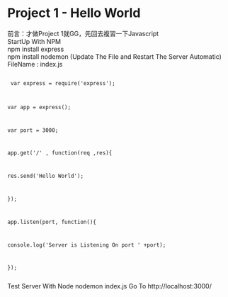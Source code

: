 # Project 1 - Hello World

前言：才做Project 1就GG，先回去複習一下Javascript </br>
StartUp With NPM  </br>
npm install express  </br>
npm install nodemon (Update The File and Restart The Server Automatic) </br>
FileName : index.js </br>
<CODE> </br>
var express = require('express');

var app = express();

var port = 3000;

 
app.get('/' , function(req ,res){

  res.send('Hello World');

});

 
app.listen(port, function(){

  console.log('Server is Listening On port ' +port);

});

</CODE>
Test Server With Node
nodemon index.js
Go To http://localhost:3000/
 

